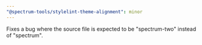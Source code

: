 ```yaml
---
"@spectrum-tools/stylelint-theme-alignment": minor
---
```


Fixes a bug where the source file is expected to be "spectrum-two" instead of "spectrum".
